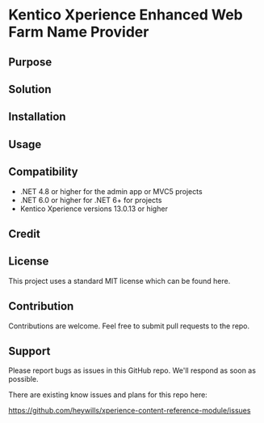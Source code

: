 # Kentico Xperience Enhanced Web Farm Name Provider


## Purpose

## Solution

## Installation


## Usage

## Compatibility
* .NET 4.8 or higher for the admin app or MVC5 projects
* .NET 6.0 or higher for .NET 6+ for projects
* Kentico Xperience versions 13.0.13 or higher

## Credit


## License
This project uses a standard MIT license which can be found here.

## Contribution
Contributions are welcome. Feel free to submit pull requests to the repo.

## Support
Please report bugs as issues in this GitHub repo. We'll respond as soon as possible.

There are existing know issues and plans for this repo here:

https://github.com/heywills/xperience-content-reference-module/issues

